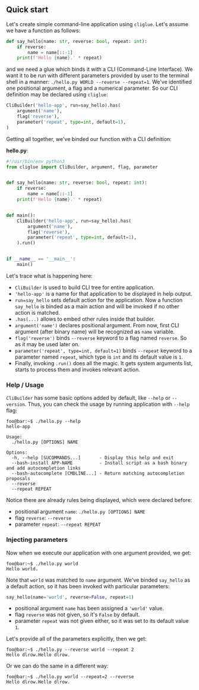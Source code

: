 ## Quick start
Let's create simple command-line application using `cliglue`.
Let's assume we have a function as follows:
```python
def say_hello(name: str, reverse: bool, repeat: int):
    if reverse:
        name = name[::-1]
    print(f'Hello {name}.' * repeat)
```
and we need a glue which binds it with a CLI (Command-Line Interface).
We want it to be run with different parameters provided by user to the terminal shell in a manner:
`./hello.py WORLD --reverse --repeat=1`.
We've identified one positional argument, a flag and a numerical parameter.
So our CLI definition may be declared using `cliglue`:
```python
CliBuilder('hello-app', run=say_hello).has(
    argument('name'),
    flag('reverse'),
    parameter('repeat', type=int, default=1),
)
```
Getting all together, we've binded our function with a CLI definition:

**hello.py**:
```python
#!/usr/bin/env python3
from cliglue import CliBuilder, argument, flag, parameter


def say_hello(name: str, reverse: bool, repeat: int):
    if reverse:
        name = name[::-1]
    print(f'Hello {name}.' * repeat)


def main():
    CliBuilder('hello-app', run=say_hello).has(
        argument('name'),
        flag('reverse'),
        parameter('repeat', type=int, default=1),
    ).run()


if __name__ == '__main__':
    main()
```

Let's trace what is happening here:
- `CliBuilder` is used to build CLI tree for entire application.
- `'hello-app'` is a name for that application to be displayed in help output.
- `run=say_hello` sets default action for the application. Now a function `say_hello` is binded as a main action and will be invoked if no other action is matched.
- `.has(...)` allows to embed other rules inside that builder.
- `argument('name')` declares positional argument. From now, first CLI argument (after binary name) will be recognized as `name` variable.
- `flag('reverse')` binds `--reverse` keyword to a flag named `reverse`. So as it may be used later on.
- `parameter('repeat', type=int, default=1)` binds `--repeat` keyword to a parameter named `repeat`, which type is `int` and its default value is `1`.
- Finally, invoking `.run()` does all the magic.
It gets system arguments list, starts to process them and invokes relevant action.

### Help / Usage
`CliBuilder` has some basic options added by default, like `--help` or `--version`.
Thus, you can check the usage by running application with `--help` flag:
```console
foo@bar:~$ ./hello.py --help
hello-app

Usage:
  ./hello.py [OPTIONS] NAME

Options:
  -h, --help [SUCOMMANDS...]       - Display this help and exit
  --bash-install APP-NAME          - Install script as a bash binary and add autocompletion links
  --bash-autocomplete [CMDLINE...] - Return matching autocompletion proposals
  --reverse                       
  --repeat REPEAT                 
```

Notice there are already rules being displayed, which were declared before:
- positional argument `name`: `./hello.py [OPTIONS] NAME`
- flag `reverse`: `--reverse`
- parameter `repeat`: `--repeat REPEAT`

### Injecting parameters
Now when we execute our application with one argument provided, we get:
```console
foo@bar:~$ ./hello.py world
Hello world.
```
Note that `world` was matched to `name` argument.
We've binded `say_hello` as a default action, so it has been invoked with particular parameters:
```python
say_hello(name='world', reverse=False, repeat=1)
```
- positional argument `name` has been assigned a `'world'` value.
- flag `reverse` was not given, so it's `False` by default.
- parameter `repeat` was not given either, so it was set to its default value `1`.

Let's provide all of the parameters explicitly, then we get:
```console
foo@bar:~$ ./hello.py --reverse world --repeat 2
Hello dlrow.Hello dlrow.
```
Or we can do the same in a different way:
```console
foo@bar:~$ ./hello.py world --repeat=2 --reverse
Hello dlrow.Hello dlrow.
```

